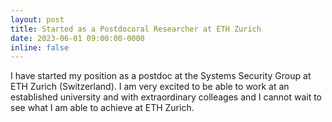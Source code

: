 ```yaml
---
layout: post
title: Started as a Postdocoral Researcher at ETH Zurich
date: 2023-06-01 09:00:00-0000
inline: false
---
```


I have started my position as a postdoc at the Systems Security Group at ETH Zurich (Switzerland).
I am very excited to be able to work at an established university and with extraordinary colleages and I cannot wait to see what I am able to achieve at ETH Zurich.
